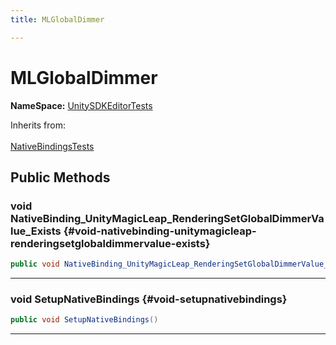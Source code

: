```yaml
---
title: MLGlobalDimmer

---
```


# MLGlobalDimmer



**NameSpace:** 
[UnitySDKEditorTests](/versioned_docs/version-02-Aug-2023/unity-api/api/UnitySDKEditorTests/UnitySDKEditorTests.md) 





Inherits from: <br></br>[NativeBindingsTests](/versioned_docs/version-02-Aug-2023/unity-api/api/UnitySDKEditorTests/UnitySDKEditorTests.NativeBindingsTests.md)




## Public Methods

### void NativeBinding_UnityMagicLeap_RenderingSetGlobalDimmerValue_Exists {#void-nativebinding-unitymagicleap-renderingsetglobaldimmervalue-exists}

```csharp
public void NativeBinding_UnityMagicLeap_RenderingSetGlobalDimmerValue_Exists()
```






-----------

### void SetupNativeBindings {#void-setupnativebindings}

```csharp
public void SetupNativeBindings()
```






-----------


